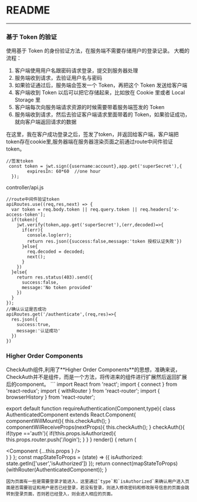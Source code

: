 ﻿# README

---

<h3>基于 Token 的验证</h3>
使用基于 Token 的身份验证方法，在服务端不需要存储用户的登录记录。
大概的流程：

1. 客户端使用用户名跟密码请求登录，提交到服务器处理
2. 服务端收到请求，去验证用户名与密码
3. 如果验证通过后，服务端会签发一个 Token，再把这个 Token 发送给客户端
4. 客户端收到 Token 以后可以把它存储起来，比如放在 Cookie 里或者 Local Storage 里
5. 客户端每次向服务端请求资源的时候需要带着服务端签发的 Token
6. 服务端收到请求，然后去验证客户端请求里面带着的 Token，如果验证成功，就向客户端返回请求的数据


在这里，我在客户成功登录之后，签发了token，并返回给客户端，客户端把token存在cookie里,服务器端在服务器渲染页面之前通过route中间件验证token。
```
//签发token
 const token = jwt.sign({username:account},app.get('superSecret'),{
        expiresIn: 60*60  //one hour
  }); 
```
controller/api.js
```
//route中间件验证token
apiRoutes.use((req,res,next) => {
  var token = req.body.token || req.query.token || req.headers['x-access-token'];
  if(token){
    jwt.verify(token,app.get('superSecret'),(err,decoded)=>{
      if(err){
        console.log(err);
        return res.json({success:false,message:'token 授权认证失败'})
      }else{
        req.decoded = decoded;
        next(); 
      }
    })
  }else{
    return res.status(403).send({
      success:false,
      message:'No token provided'
    })
  }
});
//确认认证是否成功
apiRoutes.get('/authenticate',(req,res)=>{
  res.json({
    success:true,
    message:'认证成功'
  })
})
```
<h3>Higher Order Components</h3>
CheckAuth组件,利用了**Higher Order Components**的思想，准确来说，CheckAuth并不是组件，而是一个方法，将传进来的组件进行扩展然后返回扩展后的component。
```
import React from 'react';
import { connect } from 'react-redux';
import { withRouter } from 'react-router';
import { browserHistory } from 'react-router';

export default function requireAuthentication(Component,type){
  class AuthenticatedComponent extends React.Component{
  componentWillMount(){
    this.checkAuth();
  }
  componentWilReceiveProps(nextProps){
        this.checkAuth();
  }
  checkAuth(){
    if(type =='auth'){
      if(!this.props.isAuthorized){
        this.props.router.push('/login');
      }
      }
    }
  render() {
    return (
        <div>
          <Component {...this.props } /> 
        </div>
   )
  }
  };
const mapStateToProps = (state) => ({
  isAuthorized: state.getIn(['user','isAuthorized'])
});
return connect(mapStateToProps)(withRouter(AuthenticatedComponent));
}
```
因为页面有一些是需要登录才能进入，这里通过`type`和`isAuthorized`来确认用户进入页面是否需要验证和用户是否已经登录，若没有登录，则进入修改密码和修改账号信息的页面会跳转到登录页面，否则若已经登入，则会进入相应的页面。





